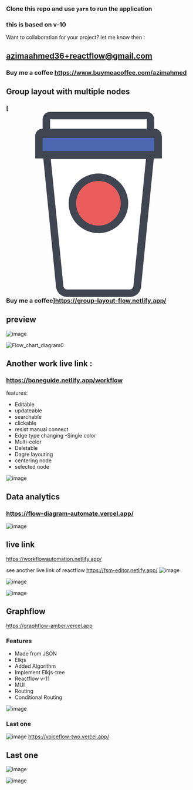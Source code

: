 ### Clone this repo and use `yarn` to run the application
### this is based on v-10
Want to collaboration for your project?
let me know then : 
## azimaahmed36+reactflow@gmail.com

### Buy me a coffee https://www.buymeacoffee.com/azimahmed
## Group layout with multiple nodes
### [<svg width="800px" height="800px" viewBox="0 0 1024 1024" class="icon"  version="1.1" xmlns="http://www.w3.org/2000/svg"><path d="M226.203549 17.114718h560.867882v107.018541H226.203549zM219.811305 239.399857l63.716241 657.988755 29.074401 99.801491 379.823029 3.299223 25.775179-18.76433 85.985995-742.325139H219.811305z" fill="#FFFFFF" /><path d="M181.457839 130.113101h659.844568v103.100713H181.457839z" fill="#4C66AF" /><path d="M508.493303 514.472561m-137.742554 0a137.742553 137.742553 0 1 0 275.485107 0 137.742553 137.742553 0 1 0-275.485107 0Z" fill="#EA5D5C" /><path d="M861.922549 134.030928a41.240285 41.240285 0 0 0-41.240285-41.240286V41.240285a41.240285 41.240285 0 0 0-41.240286-41.240285H243.318267a41.240285 41.240285 0 0 0-41.240285 41.240285v51.550357a41.240285 41.240285 0 0 0-41.240286 41.240286v123.720856h44.951912l70.933291 713.456939a61.860428 61.860428 0 0 0 61.860428 52.787565h346.830801a61.860428 61.860428 0 0 0 61.860428-52.787565l70.933291-713.456939h44.951911v-123.720856z m-156.919286 831.816558a20.620143 20.620143 0 0 1-20.620143 16.908517H337.964722a20.620143 20.620143 0 0 1-20.620142-16.908517l-70.108486-704.796479h527.463252zM243.318267 41.240285h536.123711v51.550357H243.318267V41.240285z m577.363997 175.271214H202.077982V144.340999h618.604282v72.1705z" fill="#3F4651" /><path d="M511.380123 670.979445a164.961142 164.961142 0 1 0-164.961142-164.961142 164.961142 164.961142 0 0 0 164.961142 164.961142z m0-288.681999a123.720856 123.720856 0 1 1-123.720857 123.720857 123.720856 123.720856 0 0 1 123.720857-123.720857z" fill="#3F4651" /></svg>Buy me a coffee]https://group-layout-flow.netlify.app/

## preview
![image](https://github.com/Azim-Ahmed/Automation-workflow/assets/67516192/5c9acc61-9027-4c3c-9457-6230677d8598)

![Flow_chart_diagram0](https://github.com/Azim-Ahmed/Automation-workflow/assets/67516192/e7ef290c-3f06-4e10-b663-f5bf9ca7b09b)

## Another work live link :
### https://boneguide.netlify.app/workflow
features: 
- Editable 
- updateable
- searchable 
- clickable 
- resist manual connect
- Edge type changing
-Single color 
- Multi-color
- Deletable
- Dagre layouting
- centering node
- selected node

![image](https://user-images.githubusercontent.com/67516192/229745209-f4679186-5cec-401c-9b8d-1e5066a3aeb0.png)

## Data analytics 

### https://flow-diagram-automate.vercel.app/
![image](https://github.com/Azim-Ahmed/Automation-workflow/assets/67516192/c41b5416-6a77-4f88-be5e-f92e713eb1ea)


## live link 
https://workflowautomation.netlify.app/

see another live link of reactflow
https://fsm-editor.netlify.app/
![image](https://user-images.githubusercontent.com/67516192/229745803-dfeee1e7-8e3f-4673-8910-918b664caa51.png)



![image](https://user-images.githubusercontent.com/67516192/218781461-0aac3060-ee8d-442b-a2ff-31bb1b9031a4.png)

![image](https://github.com/Azim-Ahmed/Automation-workflow/assets/67516192/3aa6cca6-fbb7-4d64-b670-8417948ad082)
## Graphflow
https://graphflow-amber.vercel.app
 ### Features
 - Made from JSON
 - Elkjs
 - Added Algorithm
 - Implement Elkjs-tree
 - Reactflow v-11
 - MUI
 - Routing
 - Conditional Routing
   
![image](https://github.com/Azim-Ahmed/Automation-workflow/assets/67516192/ff772940-1df9-4a09-8b7a-276c0dbff2ca)

### Last one

![image](https://github.com/Azim-Ahmed/Automation-workflow/assets/67516192/6321949d-f9ab-457d-8d05-323b1c91f789)
https://voiceflow-two.vercel.app/
## Last one
![image](https://github.com/Azim-Ahmed/Automation-workflow/assets/67516192/f0965567-33fa-46db-ad2c-1297a31d8883)

![image](https://github.com/Azim-Ahmed/Automation-workflow/assets/67516192/85f50dd6-0fe1-450b-9a6c-c421a4056ecf)

